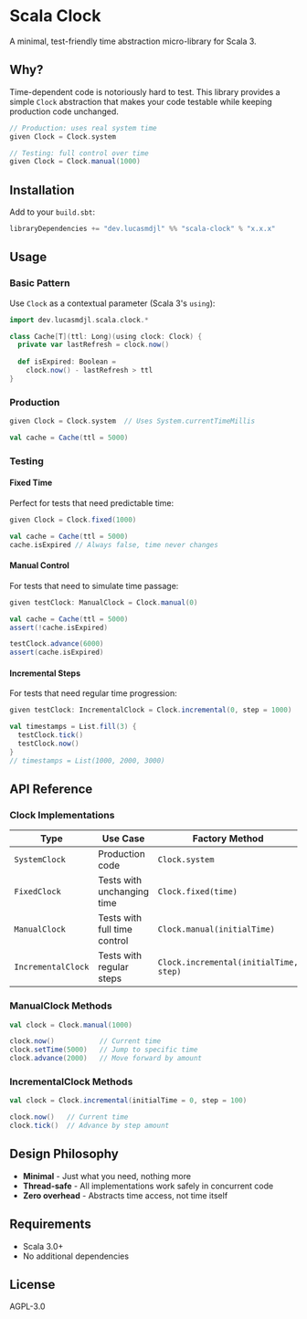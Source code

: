 # Scala Clock

A minimal, test-friendly time abstraction micro-library for Scala 3.

## Why?

Time-dependent code is notoriously hard to test. This library provides a simple `Clock` abstraction that makes your code testable while keeping production code unchanged.

```scala
// Production: uses real system time
given Clock = Clock.system

// Testing: full control over time
given Clock = Clock.manual(1000)
```

## Installation

Add to your `build.sbt`:

```scala
libraryDependencies += "dev.lucasmdjl" %% "scala-clock" % "x.x.x"
```

## Usage

### Basic Pattern

Use `Clock` as a contextual parameter (Scala 3's `using`):

```scala
import dev.lucasmdjl.scala.clock.*

class Cache[T](ttl: Long)(using clock: Clock) {
  private var lastRefresh = clock.now()
  
  def isExpired: Boolean = 
    clock.now() - lastRefresh > ttl
}
```

### Production

```scala
given Clock = Clock.system  // Uses System.currentTimeMillis

val cache = Cache(ttl = 5000)
```

### Testing

#### Fixed Time
Perfect for tests that need predictable time:

```scala
given Clock = Clock.fixed(1000)

val cache = Cache(ttl = 5000)
cache.isExpired // Always false, time never changes
```

#### Manual Control
For tests that need to simulate time passage:

```scala
given testClock: ManualClock = Clock.manual(0)

val cache = Cache(ttl = 5000)
assert(!cache.isExpired)

testClock.advance(6000)
assert(cache.isExpired)
```

#### Incremental Steps
For tests that need regular time progression:

```scala
given testClock: IncrementalClock = Clock.incremental(0, step = 1000)

val timestamps = List.fill(3) {
  testClock.tick()
  testClock.now()
}
// timestamps = List(1000, 2000, 3000)
```

## API Reference

### Clock Implementations

| Type | Use Case | Factory Method |
|------|----------|----------------|
| `SystemClock` | Production code | `Clock.system` |
| `FixedClock` | Tests with unchanging time | `Clock.fixed(time)` |
| `ManualClock` | Tests with full time control | `Clock.manual(initialTime)` |
| `IncrementalClock` | Tests with regular steps | `Clock.incremental(initialTime, step)` |

### ManualClock Methods

```scala
val clock = Clock.manual(1000)

clock.now()           // Current time
clock.setTime(5000)   // Jump to specific time  
clock.advance(2000)   // Move forward by amount
```

### IncrementalClock Methods

```scala
val clock = Clock.incremental(initialTime = 0, step = 100)

clock.now()   // Current time
clock.tick()  // Advance by step amount
```

## Design Philosophy

- **Minimal** - Just what you need, nothing more
- **Thread-safe** - All implementations work safely in concurrent code
- **Zero overhead** - Abstracts time access, not time itself

## Requirements

- Scala 3.0+
- No additional dependencies

## License

AGPL-3.0
